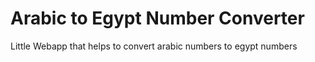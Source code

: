 # Arabic to Egypt Number Converter

Little Webapp that helps to convert arabic numbers to egypt numbers
